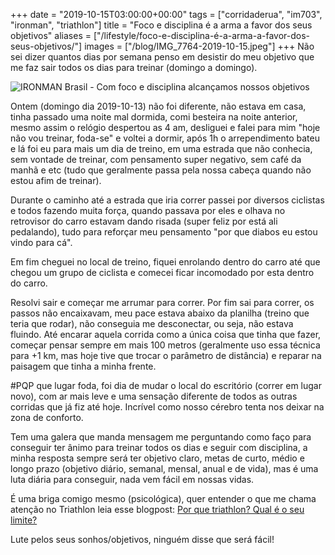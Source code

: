 +++
date = "2019-10-15T03:00:00+00:00"
tags = ["corridaderua", "im703", "ironman", "triathlon"]
title = "Foco e disciplina é a arma a favor dos seus objetivos"
aliases = ["/lifestyle/foco-e-disciplina-é-a-arma-a-favor-dos-seus-objetivos/"]
images = ["/blog/IMG_7764-2019-10-15.jpeg"]
+++
Não sei dizer quantos dias por semana penso em desistir do meu objetivo que me faz sair todos os dias para treinar (domingo a domingo).

![IRONMAN Brasil - Com foco e disciplina alcançamos nossos objetivos](/blog/IMG_7764-2019-10-15.jpeg "IRONMAN Brasil - Com foco e disciplina alcançamos nossos objetivos")

Ontem (domingo dia 2019-10-13) não foi diferente, não estava em casa, tinha passado uma noite mal dormida, comi besteira na noite anterior, mesmo assim o relógio despertou as 4 am, desliguei e falei para mim "hoje não vou treinar, foda-se" e voltei a dormir, após 1h o arrependimento bateu e lá foi eu para mais um dia de treino, em uma estrada que não conhecia, sem vontade de treinar, com pensamento super negativo, sem café da manhã e etc (tudo que geralmente passa pela nossa cabeça quando não estou afim de treinar).

Durante o caminho até a estrada que iria correr passei por diversos ciclistas e todos fazendo muita força, quando passava por eles e olhava no retrovisor do carro estavam dando risada (super feliz por está ali pedalando), tudo para reforçar meu pensamento "por que diabos eu estou vindo para cá".

Em fim cheguei no local de treino, fiquei enrolando dentro do carro até que chegou um grupo de ciclista e comecei ficar incomodado por esta dentro do carro.

Resolvi sair e começar me arrumar para correr. Por fim sai para correr, os passos não encaixavam, meu pace estava abaixo da planilha (treino que teria que rodar), não conseguia me desconectar, ou seja, não estava fluindo. Até encarar aquela corrida como a única coisa que tinha que fazer, começar pensar sempre em mais 100 metros (geralmente uso essa técnica para +1 km, mas hoje tive que trocar o parâmetro de distância) e reparar na paisagem que tinha a minha frente.

\#PQP que lugar foda, foi dia de mudar o local do escritório (correr em lugar novo), com ar mais leve e uma sensação diferente de todos as outras corridas que já fiz até hoje. Incrível como nosso cérebro tenta nos deixar na zona de conforto.

Tem uma galera que manda mensagem me perguntando como faço para conseguir ter ânimo para treinar todos os dias e seguir com disciplina, a minha resposta sempre será ter objetivo claro, metas de curto, médio e longo prazo (objetivo diário, semanal, mensal, anual e de vida), mas é uma luta diária para conseguir, nada vem fácil em nossas vidas.

É uma briga comigo mesmo (psicológica), quer entender o que me chama atenção no Triathlon leia esse blogpost: [Por que triathlon? Qual é o seu limite?](https://avelino.run/lifestyle/2019-06-21-por-que-triathlon/ "Por que triathlon? Qual é o seu limite?")

Lute pelos seus sonhos/objetivos, ninguém disse que será fácil!
